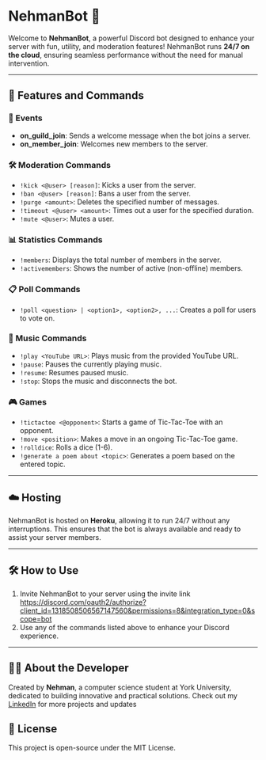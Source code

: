 # NehmanBot 🦁

Welcome to **NehmanBot**, a powerful Discord bot designed to enhance your server with fun, utility, and moderation features! NehmanBot runs **24/7 on the cloud**, ensuring seamless performance without the need for manual intervention.

---

## 🚀 Features and Commands

### 🎉 Events
- **on_guild_join**: Sends a welcome message when the bot joins a server.
- **on_member_join**: Welcomes new members to the server.

### 🛠 Moderation Commands
- `!kick <@user> [reason]`: Kicks a user from the server.
- `!ban <@user> [reason]`: Bans a user from the server.
- `!purge <amount>`: Deletes the specified number of messages.
- `!timeout <@user> <amount>`: Times out a user for the specified duration.
- `!mute <@user>`: Mutes a user.

### 📊 Statistics Commands
- `!members`: Displays the total number of members in the server.
- `!activemembers`: Shows the number of active (non-offline) members.

### 📋 Poll Commands
- `!poll <question> | <option1>, <option2>, ...`: Creates a poll for users to vote on.

### 🎵 Music Commands
- `!play <YouTube URL>`: Plays music from the provided YouTube URL.
- `!pause`: Pauses the currently playing music.
- `!resume`: Resumes paused music.
- `!stop`: Stops the music and disconnects the bot.

### 🎮 Games
- `!tictactoe <@opponent>`: Starts a game of Tic-Tac-Toe with an opponent.
- `!move <position>`: Makes a move in an ongoing Tic-Tac-Toe game.
- `!rolldice`: Rolls a dice (1-6).
- `!generate a poem about <topic>`: Generates a poem based on the entered topic.

---

## ☁️ Hosting

NehmanBot is hosted on **Heroku**, allowing it to run 24/7 without any interruptions. This ensures that the bot is always available and ready to assist your server members.

---

## 🛠 How to Use

1. Invite NehmanBot to your server using the invite link https://discord.com/oauth2/authorize?client_id=1318508506567147560&permissions=8&integration_type=0&scope=bot
2. Use any of the commands listed above to enhance your Discord experience.

---

## 🧑‍💻 About the Developer

Created by **Nehman**, a  computer science student at York University, dedicated to building innovative and practical solutions. Check out my [LinkedIn](https://www.linkedin.com/in/nehman-rahimi-916225258/) for more projects and updates


## 📝 License

This project is open-source under the MIT License.

